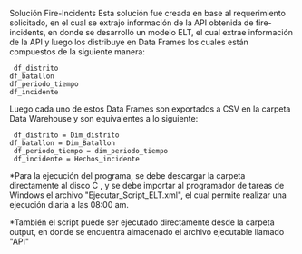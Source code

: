 Solución Fire-Incidents Esta solución fue creada en base al requerimiento solicitado, en el cual se extrajo información de la API obtenida de fire-incidents, en donde se desarrolló un modelo ELT, el cual extrae información de la API y luego los distribuye en Data Frames los cuales están compuestos de la siguiente manera:

 	 df_distrito
  	df_batallon
  	df_periodo_tiempo
  	df_incidente
Luego cada uno de estos Data Frames son exportados a CSV en la carpeta Data Warehouse y son equivalentes a lo siguiente:

 	 df_distrito = Dim_distrito
  	df_batallon = Dim_Batallon
 	 df_periodo_tiempo = dim_periodo_tiempo
 	 df_incidente = Hechos_incidente
*Para la ejecución del programa, se debe descargar la carpeta directamente al disco C , y se debe importar al programador de tareas de Windows el archivo "Ejecutar_Script_ELT.xml", el cual permite realizar una ejecución diaria a las 08:00 am.

*También el script puede ser ejecutado directamente desde la carpeta output, en donde se encuentra almacenado el archivo ejecutable llamado "API"
